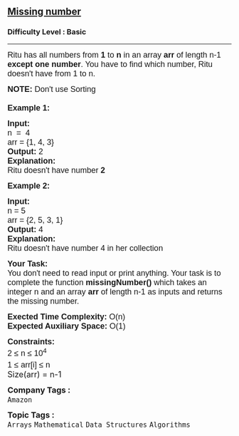 <h2><a href="https://www.geeksforgeeks.org/problems/missing-number4257/1?page=8&category=Arrays,Linked%20List&difficulty=Basic,Easy,Medium&sortBy=submissions">Missing number</a></h2><h3>Difficulty Level : Basic</h3><hr><div class="problems_problem_content__Xm_eO"><p><span style="font-family: arial,helvetica,sans-serif;"><span style="font-size: 18px;">Ritu has all numbers from <strong>1</strong> to <strong>n</strong> in an array <strong>arr</strong> of length n-1 <strong>except</strong> <strong>one number</strong>. You have to find which number, Ritu doesn't have from 1 to n.</span></span></p>
<p><span style="font-family: arial,helvetica,sans-serif;"><span style="font-size: 18px;"><strong>NOTE: </strong>Don't use Sorting<br><br><strong>Example 1:</strong></span></span></p>
<pre><span style="font-family: arial,helvetica,sans-serif;"><span style="font-size: 18px;"><strong>Input:<br></strong>n  =  4                                        <br>arr = {1, 4, 3}
<strong>Output: </strong>2     
<strong>Explanation:</strong>
Ritu doesn't have number <strong>2</strong></span></span></pre>
<p><span style="font-family: arial,helvetica,sans-serif;"><span style="font-size: 18px;"><strong>Example 2:</strong></span></span></p>
<pre><span style="font-family: arial,helvetica,sans-serif;"><span style="font-size: 18px;"><strong>Input:   </strong>                     
n = 5
arr = {2, 5, 3, 1}
<strong>Output: </strong>4
<strong>Explanation:<br></strong>Ritu doesn't have number 4 in her collection</span></span></pre>
<p><span style="font-family: arial,helvetica,sans-serif;"><span style="font-size: 18px;"><strong>Your Task:&nbsp;&nbsp;</strong><br>You don't need to read input or print anything. Your task is to complete the function&nbsp;<strong>missingNumber()</strong> which takes an integer n and an array <strong>arr</strong> of length n-1 as inputs and returns the missing number.</span></span></p>
<p><span style="font-family: arial,helvetica,sans-serif;"><span style="font-size: 18px;"><strong>Exected Time Complexity:</strong> O(n)<br><strong>Expected Auxiliary Space:</strong> O(1)</span></span></p>
<p><span style="font-family: arial,helvetica,sans-serif;"><span style="font-size: 18px;"><strong>Constraints:</strong><br>2 ≤ n ≤ 10<sup>4<br></sup>1 ≤ arr[i] ≤ n<sup><br></sup></span></span><span style="font-size: 18px;">Size(arr) = n-1&nbsp;</span></p></div><p><span style=font-size:18px><strong>Company Tags : </strong><br><code>Amazon</code>&nbsp;<br><p><span style=font-size:18px><strong>Topic Tags : </strong><br><code>Arrays</code>&nbsp;<code>Mathematical</code>&nbsp;<code>Data Structures</code>&nbsp;<code>Algorithms</code>&nbsp;